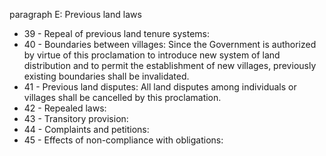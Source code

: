 paragraph E: Previous land laws

<ul>
			<li>39 - Repeal of previous land tenure systems: <ul>
			</ul></li>			<li>40 - Boundaries between villages: Since the Government is authorized by virtue of this proclamation to introduce new system of land distribution and to permit the establishment of new villages, previously existing boundaries shall be invalidated.<ul>
			</ul></li>			<li>41 - Previous land disputes: All land disputes among individuals or villages shall be cancelled by this proclamation.<ul>
			</ul></li>			<li>42 - Repealed laws: <ul>
			</ul></li>			<li>43 - Transitory provision: <ul>
			</ul></li>			<li>44 - Complaints and petitions: <ul>
			</ul></li>			<li>45 - Effects of non-compliance with obligations: <ul>
			</ul></li></ul>